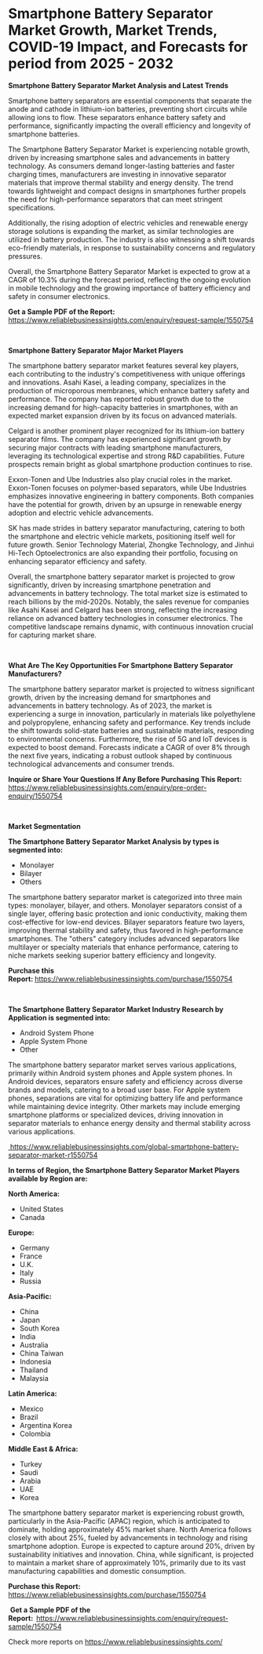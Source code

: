 <p><h1>Smartphone Battery Separator Market Growth, Market Trends, COVID-19 Impact, and Forecasts for period from 2025 - 2032</h1></p><p><strong>Smartphone Battery Separator Market Analysis and Latest Trends</strong></p>
<p><p>Smartphone battery separators are essential components that separate the anode and cathode in lithium-ion batteries, preventing short circuits while allowing ions to flow. These separators enhance battery safety and performance, significantly impacting the overall efficiency and longevity of smartphone batteries.</p><p>The Smartphone Battery Separator Market is experiencing notable growth, driven by increasing smartphone sales and advancements in battery technology. As consumers demand longer-lasting batteries and faster charging times, manufacturers are investing in innovative separator materials that improve thermal stability and energy density. The trend towards lightweight and compact designs in smartphones further propels the need for high-performance separators that can meet stringent specifications.</p><p>Additionally, the rising adoption of electric vehicles and renewable energy storage solutions is expanding the market, as similar technologies are utilized in battery production. The industry is also witnessing a shift towards eco-friendly materials, in response to sustainability concerns and regulatory pressures.</p><p>Overall, the Smartphone Battery Separator Market is expected to grow at a CAGR of 10.3% during the forecast period, reflecting the ongoing evolution in mobile technology and the growing importance of battery efficiency and safety in consumer electronics.</p></p>
<p><strong>Get a Sample PDF of the Report:&nbsp;</strong> <a href="https://www.reliablebusinessinsights.com/enquiry/request-sample/1550754?utm_campaign=2295&utm_medium=2&utm_source=Github&utm_content=ia&utm_term=02042025&utm_id=smartphone-battery-separator">https://www.reliablebusinessinsights.com/enquiry/request-sample/1550754</a></p>
<p>&nbsp;</p>
<p><strong>Smartphone Battery Separator Major Market Players</strong></p>
<p><p>The smartphone battery separator market features several key players, each contributing to the industry's competitiveness with unique offerings and innovations. Asahi Kasei, a leading company, specializes in the production of microporous membranes, which enhance battery safety and performance. The company has reported robust growth due to the increasing demand for high-capacity batteries in smartphones, with an expected market expansion driven by its focus on advanced materials.</p><p>Celgard is another prominent player recognized for its lithium-ion battery separator films. The company has experienced significant growth by securing major contracts with leading smartphone manufacturers, leveraging its technological expertise and strong R&D capabilities. Future prospects remain bright as global smartphone production continues to rise.</p><p>Exxon-Tonen and Ube Industries also play crucial roles in the market. Exxon-Tonen focuses on polymer-based separators, while Ube Industries emphasizes innovative engineering in battery components. Both companies have the potential for growth, driven by an upsurge in renewable energy adoption and electric vehicle advancements.</p><p>SK has made strides in battery separator manufacturing, catering to both the smartphone and electric vehicle markets, positioning itself well for future growth. Senior Technology Material, Zhongke Technology, and Jinhui Hi-Tech Optoelectronics are also expanding their portfolio, focusing on enhancing separator efficiency and safety.</p><p>Overall, the smartphone battery separator market is projected to grow significantly, driven by increasing smartphone penetration and advancements in battery technology. The total market size is estimated to reach billions by the mid-2020s. Notably, the sales revenue for companies like Asahi Kasei and Celgard has been strong, reflecting the increasing reliance on advanced battery technologies in consumer electronics. The competitive landscape remains dynamic, with continuous innovation crucial for capturing market share.</p></p>
<p>&nbsp;</p>
<p><strong>What Are The Key Opportunities For Smartphone Battery Separator Manufacturers?</strong></p>
<p><p>The smartphone battery separator market is projected to witness significant growth, driven by the increasing demand for smartphones and advancements in battery technology. As of 2023, the market is experiencing a surge in innovation, particularly in materials like polyethylene and polypropylene, enhancing safety and performance. Key trends include the shift towards solid-state batteries and sustainable materials, responding to environmental concerns. Furthermore, the rise of 5G and IoT devices is expected to boost demand. Forecasts indicate a CAGR of over 8% through the next five years, indicating a robust outlook shaped by continuous technological advancements and consumer trends.</p></p>
<p><strong>Inquire or Share Your Questions If Any Before Purchasing This Report:</strong> <a href="https://www.reliablebusinessinsights.com/enquiry/pre-order-enquiry/1550754?utm_campaign=2295&utm_medium=2&utm_source=Github&utm_content=ia&utm_term=02042025&utm_id=smartphone-battery-separator">https://www.reliablebusinessinsights.com/enquiry/pre-order-enquiry/1550754</a></p>
<p>&nbsp;</p>
<p><strong>Market Segmentation</strong></p>
<p><strong>The Smartphone Battery Separator Market Analysis by types is segmented into:</strong></p>
<p><ul><li>Monolayer</li><li>Bilayer</li><li>Others</li></ul></p>
<p><p>The smartphone battery separator market is categorized into three main types: monolayer, bilayer, and others. Monolayer separators consist of a single layer, offering basic protection and ionic conductivity, making them cost-effective for low-end devices. Bilayer separators feature two layers, improving thermal stability and safety, thus favored in high-performance smartphones. The "others" category includes advanced separators like multilayer or specialty materials that enhance performance, catering to niche markets seeking superior battery efficiency and longevity.</p></p>
<p><strong>Purchase this Report:&nbsp;</strong><a href="https://www.reliablebusinessinsights.com/purchase/1550754?utm_campaign=2295&utm_medium=2&utm_source=Github&utm_content=ia&utm_term=02042025&utm_id=smartphone-battery-separator">https://www.reliablebusinessinsights.com/purchase/1550754</a></p>
<p>&nbsp;</p>
<p><strong>The Smartphone Battery Separator Market Industry Research by Application is segmented into:</strong></p>
<p><ul><li>Android System Phone</li><li>Apple System Phone</li><li>Other</li></ul></p>
<p><p>The smartphone battery separator market serves various applications, primarily within Android system phones and Apple system phones. In Android devices, separators ensure safety and efficiency across diverse brands and models, catering to a broad user base. For Apple system phones, separations are vital for optimizing battery life and performance while maintaining device integrity. Other markets may include emerging smartphone platforms or specialized devices, driving innovation in separator materials to enhance energy density and thermal stability across various applications.</p></p>
<p><a href="https://www.reliablebusinessinsights.com/global-smartphone-battery-separator-market-r1550754?utm_campaign=2295&utm_medium=2&utm_source=Github&utm_content=ia&utm_term=02042025&utm_id=smartphone-battery-separator">&nbsp;https://www.reliablebusinessinsights.com/global-smartphone-battery-separator-market-r1550754</a></p>
<p><strong>In terms of Region, the Smartphone Battery Separator Market Players available by Region are:</strong></p>
<p>
    <p> <strong> North America: </strong>
        <ul>
            <li>United States</li>
            <li>Canada</li>
        </ul>
        </p> 
    <p> <strong> Europe: </strong>
        <ul>
            <li>Germany</li>
            <li>France</li>
            <li>U.K.</li>
            <li>Italy</li>
            <li>Russia</li>
        </ul>
        </p> 
    <p> <strong> Asia-Pacific: </strong>
        <ul>
            <li>China</li>
            <li>Japan</li>
            <li>South Korea</li>
            <li>India</li>
            <li>Australia</li>
            <li>China Taiwan</li>
            <li>Indonesia</li>
            <li>Thailand</li>
            <li>Malaysia</li>
        </ul>
        </p> 
    <p> <strong> Latin America: </strong>
        <ul>
            <li>Mexico</li>
            <li>Brazil</li>
            <li>Argentina Korea</li>
            <li>Colombia</li>
        </ul>
        </p> 
    <p> <strong> Middle East & Africa: </strong>
        <ul>
            <li>Turkey</li>
            <li>Saudi</li>
            <li>Arabia</li>
            <li>UAE</li>
            <li>Korea</li>
        </ul>
    </p>
    </p>
<p><p>The smartphone battery separator market is experiencing robust growth, particularly in the Asia-Pacific (APAC) region, which is anticipated to dominate, holding approximately 45% market share. North America follows closely with about 25%, fueled by advancements in technology and rising smartphone adoption. Europe is expected to capture around 20%, driven by sustainability initiatives and innovation. China, while significant, is projected to maintain a market share of approximately 10%, primarily due to its vast manufacturing capabilities and domestic consumption.</p></p>
<p><strong>Purchase this Report: </strong><a href="https://www.reliablebusinessinsights.com/purchase/1550754?utm_campaign=2295&utm_medium=2&utm_source=Github&utm_content=ia&utm_term=02042025&utm_id=smartphone-battery-separator">https://www.reliablebusinessinsights.com/purchase/1550754</a></p>
<p>&nbsp;<strong>Get a Sample PDF of the Report:&nbsp;&nbsp;</strong><a href="https://www.reliablebusinessinsights.com/enquiry/request-sample/1550754?utm_campaign=2295&utm_medium=2&utm_source=Github&utm_content=ia&utm_term=02042025&utm_id=smartphone-battery-separator">https://www.reliablebusinessinsights.com/enquiry/request-sample/1550754</a></p>
<p><strong></strong></p>
<p>Check more reports on <a href="https://www.reliablebusinessinsights.com/?utm_campaign=2295&utm_medium=2&utm_source=Github&utm_content=ia&utm_term=02042025&utm_id=smartphone-battery-separator">https://www.reliablebusinessinsights.com/</a></p>
